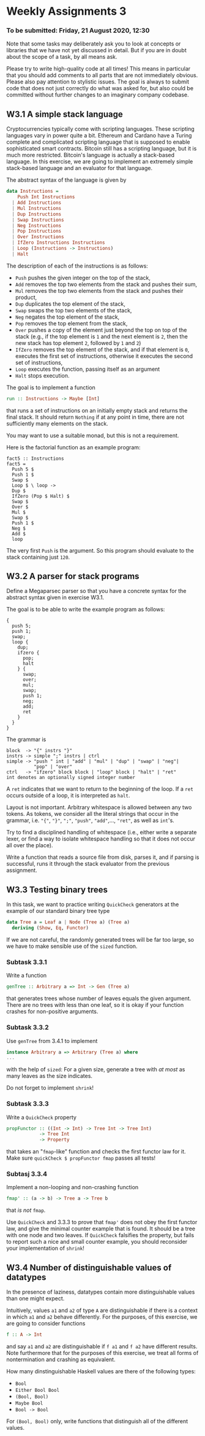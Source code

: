 # Weekly Assignments 3

### To be submitted: Friday, 21 August 2020, 12:30

Note that some tasks may deliberately ask you to look at concepts or libraries
that we have not yet discussed in detail. But if you are in doubt about the
scope of a task, by all means ask.

Please try to write high-quality code at all times!
This means in particular that you should add comments to all parts
that are not immediately obvious. Please also pay attention to
stylistic issues. The goal is always to submit code that does not
just correctly do what was asked for, but also could be committed
without further changes to an imaginary company codebase.

## W3.1 A simple stack language

Cryptocurrencies typically come with scripting languages. These
scripting languages vary in power quite a bit. Ethereum and Cardano have a
Turing complete and complicated scripting language that is supposed
to enable sophisticated smart contracts. Bitcoin still has a
scripting language, but it is much more restricted. Bitcoin's
language is actually a stack-based language. In this exercise,
we are going to implement an extremely simple stack-based language
and an evaluator for that language.

The abstract syntax of the language is given by
```haskell
data Instructions =
    Push Int Instructions
  | Add Instructions
  | Mul Instructions
  | Dup Instructions
  | Swap Instructions
  | Neg Instructions
  | Pop Instructions
  | Over Instructions
  | IfZero Instructions Instructions
  | Loop (Instructions -> Instructions)
  | Halt
```

The description of each of the instructions is as follows:

- `Push` pushes the given integer on the top of the stack,
- `Add` removes the top two elements from the stack and pushes their sum,
- `Mul` removes the top two elements from the stack and pushes their product,
- `Dup` duplicates the top element of the stack,
- `Swap` swaps the top two elements of the stack,
- `Neg` negates the top element of the stack,
- `Pop` removes the top element from the stack,
- `Over` pushes a copy of the element just beyond the top on top of the
  stack (e.g., if the top element is `1` and the next element is `2`,
  then the new stack has top element `2`, followed by `1` and `2`)
- `IfZero` removes the top element of the stack, and if that
  element is `0`, executes the first set of instructions, otherwise
  it executes the second set of instructions,
- `Loop` executes the function, passing itself as an argument
- `Halt` stops execution.

The goal is to implement a function
```haskell
run :: Instructions -> Maybe [Int]
```
that runs a set of instructions on an initially empty
stack and returns the final stack.
It should return `Nothing` if at any point in time, there are
not sufficiently many elements on the stack.

You may want to use a suitable monad, but this is not a
requirement.

Here is the factorial function as an example program:
```
fact5 :: Instructions
fact5 =
  Push 5 $
  Push 1 $
  Swap $
  Loop $ \ loop ->
  Dup $
  IfZero (Pop $ Halt) $
  Swap $
  Over $
  Mul $
  Swap $
  Push 1 $
  Neg $
  Add $
  loop
```
The very first `Push` is the argument. So this program should
evaluate to the stack containing just `120`.

## W3.2 A parser for stack programs

Define a Megaparsec parser so that you have a concrete syntax for the
abstract syntax given in exercise W3.1.

The goal is to be able to write the example program as follows:
```
{
  push 5;
  push 1;
  swap;
  loop {
    dup;
    ifzero {
      pop;
      halt
    } {
      swap;
      over;
      mul;
      swap;
      push 1;
      neg;
      add;
      ret
    }
  }
}
```

The grammar is
```
block  -> "{" instrs "}"
instrs -> simple ";" instrs | ctrl
simple -> "push " int | "add" | "mul" | "dup" | "swap" | "neg"|
          "pop" | "over"
ctrl   -> "ifzero" block block | "loop" block | "halt" | "ret"
int denotes an optionally signed integer number
```

A `ret` indicates that we want to return to the beginning of the
loop. If a `ret` occurs outside of a loop, it is interpreted as `halt`.

Layout is not important. Arbitrary whitespace is allowed between
any two tokens. As tokens, we consider all the literal strings
that occur in the grammar, i.e. `"{"`, `"}"`, `";"`, `"push"`,
`"add"`,..., `"ret"`, as well as `int`'s.

Try to find a disciplined handling of whitespace (i.e., either
write a separate lexer, or find a way to isolate whitespace handling
so that it does not occur all over the place).

Write a function that reads a source file from disk, parses it,
and if parsing is successful, runs it through the stack evaluator
from the previous assignment.

## W3.3 Testing binary trees

In this task, we want to practice writing `QuickCheck` generators
at the example of our standard binary tree type
```haskell
data Tree a = Leaf a | Node (Tree a) (Tree a)
  deriving (Show, Eq, Functor)
```
If we are not careful, the randomly generated trees will be far
too large, so we have to make sensible use of the `sized`
function.

### Subtask 3.3.1

Write a function
```haskell
genTree :: Arbitrary a => Int -> Gen (Tree a)
```
that generates trees whose number of leaves equals
the given argument. There are no trees with less than one
leaf, so it is okay if your function crashes for non-positive
arguments.

### Subtask 3.3.2

Use `genTree` from 3.4.1 to implement
```haskell
instance Arbitrary a => Arbitrary (Tree a) where
...
```
with the help of `sized`: For a given size,
generate a tree with _at most_ as many leaves as the size indicates.

Do not forget to implement `shrink`!

### Subtask 3.3.3

Write a `QuickCheck` property
```haskell
propFunctor :: ((Int -> Int) -> Tree Int -> Tree Int)
            -> Tree Int
            -> Property
```
that takes an "`fmap`-like" function and checks the first functor law
for it.
Make sure `quickCheck $ propFunctor fmap` passes all tests!

### Subtasj 3.3.4

Implement a non-looping and non-crashing
function
```haskell
fmap' :: (a -> b) -> Tree a -> Tree b
```
that _is not_ `fmap`.

Use `QuickCheck` and 3.3.3
to prove that `fmap'` does not obey the first
functor law, and give the minimal counter example
that is found. It should be a tree with one node and two leaves.
If `QuickCheck` falsifies the property, but fails to report
such a nice and small counter example, you should reconsider
your implementation of `shrink`!

## W3.4 Number of distinguishable values of datatypes

In the presence of laziness, datatypes contain more distinguishable
values than one might expect.

Intuitively, values `a1` and `a2` of type `A` are distinguishable if
there is a context in which `a1` and `a2` behave differently. For the
purposes, of this exercise, we are going to consider functions
```haskell
f :: A -> Int
```
and say `a1` and `a2` are distinguishable if `f a1` and `f a2` have
different results. Note furthermore that for the purposes of this
exercise, we treat all forms of nontermination and crashing as equivalent.

How many dinstinguishable Haskell values are there of the following types:

- `Bool`
- `Either Bool Bool`
- `(Bool, Bool)`
- `Maybe Bool`
- `Bool -> Bool`

For `(Bool, Bool)` only, write functions that distinguish all of the
different values.
